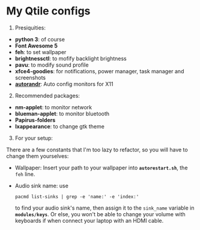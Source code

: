 # My Qtile configs

1. Presiquities:
- **python 3**: of course
- **Font Awesome 5**
- **feh**: to set wallpaper
- **brightnessctl**: to mofify backlight brightness
- **pavu**: to modify sound profile
- **xfce4-goodies**: for notifications, power manager, task manager and screenshots
- **[autorandr](https://github.com/phillipberndt/autorandr)**: Auto config monitors for X11

2. Recommended packages:
- **nm-applet**: to monitor network
- **blueman-applet**: to monitor bluetooth
- **Papirus-folders**
- **lxappearance**: to change gtk theme

3. For your setup:

There are a few constants that I'm too lazy to refactor, so you will have to change them yourselves:
- Wallpaper: Insert your path to your wallpaper into **```autorestart.sh```**, the ```feh``` line.
- Audio sink name: use

    ```pacmd list-sinks | grep -e 'name:' -e 'index:'``` 

    to find your audio sink's name, then assign it to the ```sink_name``` variable in **```modules/keys```**. Or else, you won't be able to change your volume with keyboards if when connect your laptop with an HDMI cable.
